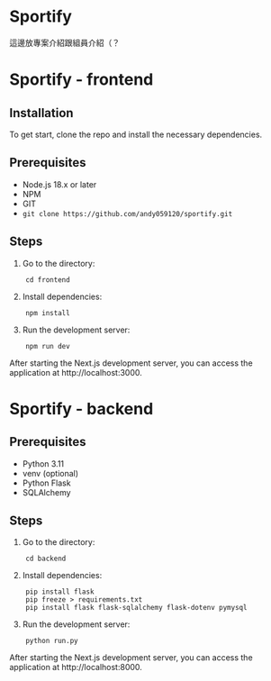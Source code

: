 # Sportify

這邊放專案介紹跟組員介紹（？

# Sportify - frontend

## Installation
To get start, clone the repo and install the necessary dependencies.

## Prerequisites
- Node.js 18.x or later
- NPM 
- GIT 
- ```git clone https://github.com/andy059120/sportify.git```

## Steps
1. Go to the directory:
```
    cd frontend
```

2. Install dependencies:
```
    npm install
```

3. Run the development server:
```
    npm run dev
```
After starting the Next.js development server, you can access the application at http://localhost:3000.


# Sportify - backend

## Prerequisites
- Python 3.11
- venv (optional)
- Python Flask
- SQLAlchemy

## Steps
1. Go to the directory:
```
    cd backend
```

2. Install dependencies:
```
    pip install flask
    pip freeze > requirements.txt
    pip install flask flask-sqlalchemy flask-dotenv pymysql
```

3. Run the development server:
```
    python run.py
```
After starting the Next.js development server, you can access the application at http://localhost:8000.
